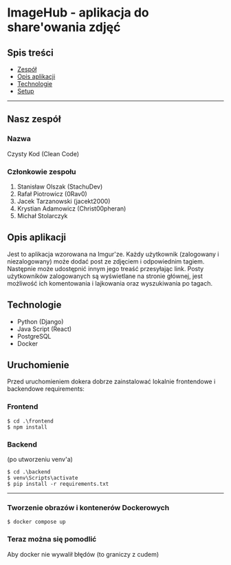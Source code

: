 # ImageHub - aplikacja do share'owania zdjęć

## Spis treści
* [Zespół](#nasz-zespół)
* [Opis aplikacji](#opis-aplikacji)
* [Technologie](#technologie)
* [Setup](#setup)

***

## Nasz zespół
### Nazwa
Czysty Kod (Clean Code)

### Członkowie zespołu
1. Stanisław Olszak (StachuDev)
2. Rafał Piotrowicz (0Rav0)
3. Jacek Tarzanowski (jacekt2000)
4. Krystian Adamowicz (Christ00pheran)
5. Michał Stolarczyk


## Opis aplikacji
Jest to aplikacja wzorowana na Imgur'ze. Każdy użytkownik (zalogowany i niezalogowany) 
może dodać post ze zdjęciem i odpowiednim tagiem. Następnie 
może udostępnić innym jego treaść przesyłając link. Posty użytkowników zalogowanych 
są wyświetlane na stronie głównej, jest możliwość ich komentowania i lajkowania oraz 
wyszukiwania po tagach.
	
## Technologie
* Python (Django)
* Java Script (React)
* PostgreSQL
* Docker
	
## Uruchomienie
Przed uruchomieniem dokera dobrze zainstalować lokalnie frontendowe i backendowe requirements:

### Frontend

```
$ cd .\frontend
$ npm install
```

### Backend
(po utworzeniu venv'a)
```
$ cd .\backend
$ venv\Scripts\activate 
$ pip install -r requirements.txt
```
***
### Tworzenie obrazów i kontenerów Dockerowych

```
$ docker compose up
```
### Teraz można się pomodlić
Aby docker nie wywalił błędów (to graniczy z cudem)
